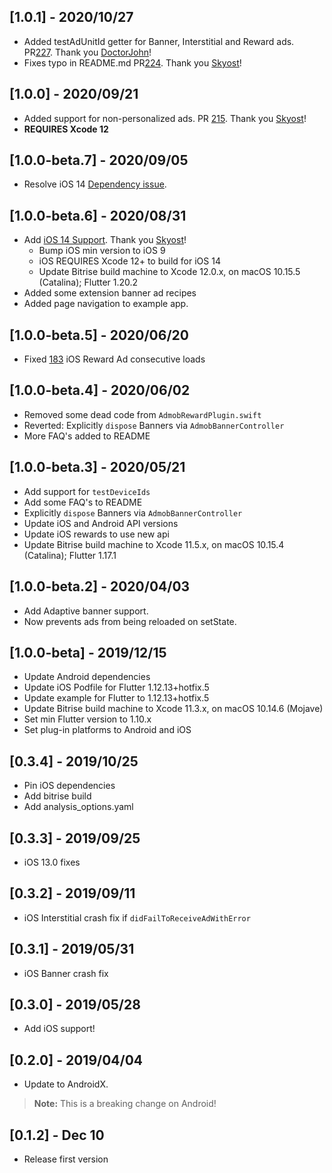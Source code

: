 ## [1.0.1] - 2020/10/27
- Added testAdUnitId getter for Banner, Interstitial and Reward ads. PR[227](https://github.com/kmcgill88/admob_flutter/pull/227). Thank you [DoctorJohn](https://github.com/DoctorJohn)!
- Fixes typo in README.md PR[224](https://github.com/kmcgill88/admob_flutter/pull/224). Thank you [Skyost](https://github.com/Skyost)!

## [1.0.0] - 2020/09/21
- Added support for non-personalized ads. PR [215](https://github.com/kmcgill88/admob_flutter/pull/215). Thank you [Skyost](https://github.com/Skyost)!
- **REQUIRES Xcode 12**

## [1.0.0-beta.7] - 2020/09/05
- Resolve iOS 14 [Dependency issue](https://github.com/kmcgill88/admob_flutter/issues/214).

## [1.0.0-beta.6] - 2020/08/31
- Add [iOS 14 Support](https://github.com/kmcgill88/admob_flutter/issues/208). Thank you [Skyost](https://github.com/Skyost)!
    - Bump iOS min version to iOS 9
    - iOS REQUIRES Xcode 12+ to build for iOS 14
    - Update Bitrise build machine to Xcode 12.0.x, on macOS 10.15.5 (Catalina); Flutter 1.20.2
- Added some extension banner ad recipes
- Added page navigation to example app.

## [1.0.0-beta.5] - 2020/06/20
- Fixed [183](https://github.com/kmcgill88/admob_flutter/issues/183) iOS Reward Ad consecutive loads

## [1.0.0-beta.4] - 2020/06/02
- Removed some dead code from `AdmobRewardPlugin.swift`
- Reverted: Explicitly `dispose` Banners via `AdmobBannerController`
- More FAQ's added to README

## [1.0.0-beta.3] - 2020/05/21
- Add support for `testDeviceIds`
- Add some FAQ's to README
- Explicitly `dispose` Banners via `AdmobBannerController`
- Update iOS and Android API versions
- Update iOS rewards to use new api
- Update Bitrise build machine to Xcode 11.5.x, on macOS 10.15.4 (Catalina); Flutter 1.17.1

## [1.0.0-beta.2] - 2020/04/03
- Add Adaptive banner support.
- Now prevents ads from being reloaded on setState.

## [1.0.0-beta] - 2019/12/15
- Update Android dependencies
- Update iOS Podfile for Flutter 1.12.13+hotfix.5
- Update example for Flutter to 1.12.13+hotfix.5
- Update Bitrise build machine to Xcode 11.3.x, on macOS 10.14.6 (Mojave)
- Set min Flutter version to 1.10.x
- Set plug-in platforms to Android and iOS

## [0.3.4] - 2019/10/25
- Pin iOS dependencies
- Add bitrise build
- Add analysis_options.yaml

## [0.3.3] - 2019/09/25
- iOS 13.0 fixes

## [0.3.2] - 2019/09/11
- iOS Interstitial crash fix if `didFailToReceiveAdWithError`

## [0.3.1] - 2019/05/31
- iOS Banner crash fix

## [0.3.0] - 2019/05/28
- Add iOS support!

## [0.2.0] - 2019/04/04
- Update to AndroidX.
> **Note:** This is a breaking change on Android!

## [0.1.2] - Dec 10
- Release first version
